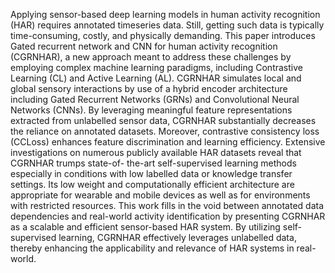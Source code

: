 Applying sensor-based deep learning models in human activity recognition (HAR) requires annotated timeseries data. Still, getting such data is typically time-consuming, costly, and physically demanding. This paper introduces Gated recurrent network and CNN for human activity recognition (CGRNHAR), a new approach meant to address these challenges by employing complex machine learning paradigms, including Contrastive Learning (CL) and Active Learning (AL). CGRNHAR simulates local and global sensory interactions by use of a hybrid encoder architecture including Gated Recurrent Networks (GRNs) and Convolutional Neural Networks (CNNs). By leveraging meaningful feature representations extracted from unlabelled sensor data, CGRNHAR substantially decreases the reliance on annotated datasets. Moreover, contrastive consistency loss (CCLoss) enhances feature discrimination and learning efficiency. Extensive investigations on numerous publicly available HAR datasets reveal that CGRNHAR trumps state-of- the-art self-supervised learning methods especially in conditions with low labelled data or knowledge transfer settings. Its low weight and computationally efficient architecture are appropriate for wearable and mobile devices as well as for environments with restricted resources. This work fills in the void between annotated data dependencies and real-world activity identification by presenting CGRNHAR as a scalable and efficient sensor-based HAR system. By utilizing self-supervised learning, CGRNHAR effectively leverages unlabelled data, thereby enhancing the applicability and relevance of HAR systems in real-world. 
